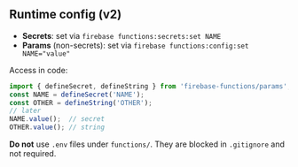 ## Runtime config (v2)
- **Secrets**: set via `firebase functions:secrets:set NAME`
- **Params** (non-secrets): set via `firebase functions:config:set NAME="value"`

Access in code:
```ts
import { defineSecret, defineString } from 'firebase-functions/params';
const NAME = defineSecret('NAME');
const OTHER = defineString('OTHER');
// later
NAME.value();  // secret
OTHER.value(); // string
```

**Do not** use `.env` files under `functions/`. They are blocked in `.gitignore` and not required.
